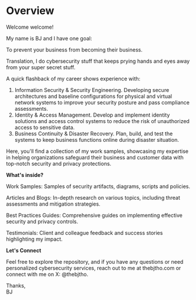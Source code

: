 # Overview
Welcome welcome!

My name is BJ and I have one goal:

To prevent your business from becoming their business. 

Translation, I do cybersecurity stuff that keeps prying hands and eyes away from your super secret stuff. 

A quick flashback of my career shows experience with: 
1. Information Security & Security Engineering. Developing secure architectures and baseline configurations for physical and virtual network systems to improve your security posture and pass compliance assessments.
2. Identity & Access Management. Develop and implement identity solutions and access control systems to reduce the risk of unauthorized access to sensitive data.
3. Business Continuity & Disaster Recovery. Plan, build, and test the systems to keep business functions online during disaster situation. 

Here, you'll find a collection of my work samples, showcasing my expertise in helping organizations safeguard their business and customer data with top-notch security and privacy protections.

**What's inside?**

Work Samples: Samples of security artifacts, diagrams, scripts and policies.  

Articles and Blogs: In-depth research on various topics, including threat assessments and mitigation strategies.  

Best Practices Guides: Comprehensive guides on implementing effective security and privacy controls.  

Testimonials: Client and colleague feedback and success stories highlighting my impact. 

**Let's Connect**  

Feel free to explore the repository, and if you have any questions or need personalized cybersecurity services, reach out to me at thebjtho.com or connect with me on X: @thebjtho.

Thanks,  
BJ
